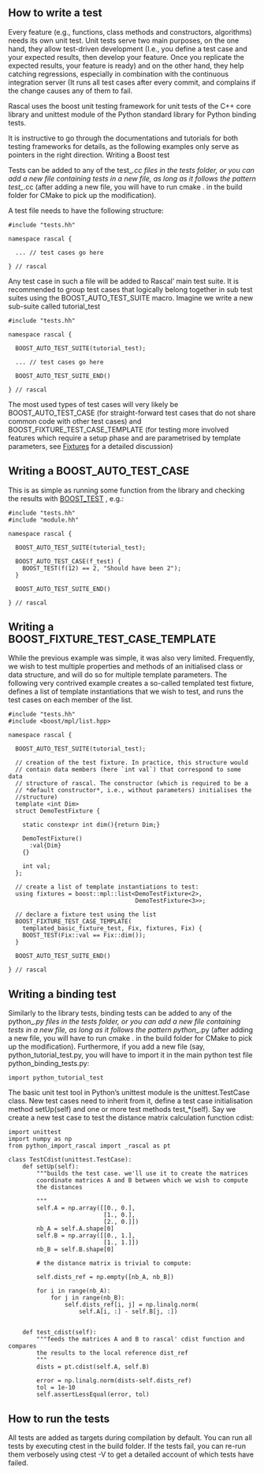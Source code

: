 
How to write a test
-------------------
Every feature (e.g., functions, class methods and constructors, algorithms) needs its own unit test. Unit tests serve two main purposes, on the one hand, they allow test-driven development (I.e., you define a test case and your expected results, then develop your feature. Once you replicate the expected results, your feature is ready) and on the other hand, they help catching regressions, especially in combination with the continuous integration server (It runs all test cases after every commit, and complains if the change causes any of them to fail.

Rascal uses the boost unit testing framework for unit tests of the C++ core library and unittest module of the Python standard library for Python binding tests.

It is instructive to go through the documentations and tutorials for both testing frameworks for details, as the following examples only serve as pointers in the right direction.
Writing a Boost test

Tests can be added to any of the test_*.cc files in the tests folder, or you can add a new file containing tests in a new file, as long as it follows the pattern test_*.cc (after adding a new file, you will have to run cmake . in the build folder for CMake to pick up the modification).

A test file needs to have the following structure:
~~~~~~~~~~~~~{.hh}
#include "tests.hh"

namespace rascal {

  ... // test cases go here

} // rascal
~~~~~~~~~~~~~
Any test case in such a file will be added to Rascal’ main test suite. It is recommended to group test cases that logically belong together in sub test suites using the BOOST_AUTO_TEST_SUITE macro. Imagine we write a new sub-suite called tutorial_test
~~~~~~~~~~~~~{.hh}
#include "tests.hh"

namespace rascal {

  BOOST_AUTO_TEST_SUITE(tutorial_test);

  ... // test cases go here

  BOOST_AUTO_TEST_SUITE_END()

} // rascal
~~~~~~~~~~~~~
The most used types of test cases will very likely be BOOST_AUTO_TEST_CASE (for straight-forward test cases that do not share common code with other test cases) and BOOST_FIXTURE_TEST_CASE_TEMPLATE (for testing more involved features which require a setup phase and are parametrised by template parameters, see <a href="https://www.boost.org/doc/libs/1_66_0/libs/test/doc/html/boost_test/tests_organization/fixtures.html">Fixtures</a>   for a detailed discussion)

Writing a BOOST_AUTO_TEST_CASE
-----------------------------
This is as simple as running some function from the library and checking the results with <a href="https://www.boost.org/doc/libs/1_63_0/libs/test/doc/html/boost_test/testing_tools/boost_test_universal_macro.html">BOOST_TEST</a> , e.g.:
~~~~~~~~~~~~~{.hh}
#include "tests.hh"
#include "module.hh"

namespace rascal {

  BOOST_AUTO_TEST_SUITE(tutorial_test);

  BOOST_AUTO_TEST_CASE(f_test) {
    BOOST_TEST(f(12) == 2, "Should have been 2");
  }

  BOOST_AUTO_TEST_SUITE_END()

} // rascal
~~~~~~~~~~~~~
Writing a BOOST_FIXTURE_TEST_CASE_TEMPLATE
-----------------------------------------
While the previous example was simple, it was also very limited. Frequently, we wish to test multiple properties and methods of an initialised class or data structure, and will do so for multiple template parameters. The following very contrived example creates a so-called templated test fixture, defines a list of template instantiations that we wish to test, and runs the test cases on each member of the list.
~~~~~~~~~~~~~{.hh}
#include "tests.hh"
#include <boost/mpl/list.hpp>

namespace rascal {

  BOOST_AUTO_TEST_SUITE(tutorial_test);

  // creation of the test fixture. In practice, this structure would
  // contain data members (here `int val`) that correspond to some data
  // structure of rascal. The constructor (which is required to be a
  // *default constructor*, i.e., without parameters) initialises the
  //structure)
  template <int Dim>
  struct DemoTestFixture {

    static constexpr int dim(){return Dim;}

    DemoTestFixture()
      :val{Dim}
    {}

    int val;
  };

  // create a list of template instantiations to test:
  using fixtures = boost::mpl::list<DemoTestFixture<2>,
                                    DemoTestFixture<3>>;

  // declare a fixture test using the list
  BOOST_FIXTURE_TEST_CASE_TEMPLATE(
    templated_basic_fixture_test, Fix, fixtures, Fix) {
    BOOST_TEST(Fix::val == Fix::dim());
  }

  BOOST_AUTO_TEST_SUITE_END()

} // rascal
~~~~~~~~~~~~~

Writing a binding test
------------------------
Similarly to the library tests, binding tests can be added to any of the python_*.py files in the tests folder, or you can add a new file containing tests in a new file, as long as it follows the pattern python_*.py (after adding a new file, you will have to run cmake . in the build folder for CMake to pick up the modification). Furthermore, if you add a new file (say, python_tutorial_test.py, you will have to import it in the main python test file python_binding_tests.py:

~~~~~~~~~~~~~{.py}
import python_tutorial_test
~~~~~~~~~~~~~
The basic unit test tool in Python’s unittest module is the unittest.TestCase class. New test cases need to inherit from it, define a test case initialisation method setUp(self) and one or more test methods test_*(self). Say we create a new test case to test the distance matrix calculation function cdist:
~~~~~~~~~~~~~{.py}
import unittest
import numpy as np
from python_import_rascal import _rascal as pt

class TestCdist(unittest.TestCase):
    def setUp(self):
        """builds the test case. we'll use it to create the matrices
        coordinate matrices A and B between which we wish to compute
        the distances

        """
        self.A = np.array([[0., 0.],
                           [1., 0.],
                           [2., 0.]])
        nb_A = self.A.shape[0]
        self.B = np.array([[0., 1.],
                           [1., 1.]])
        nb_B = self.B.shape[0]

        # the distance matrix is trivial to compute:

        self.dists_ref = np.empty([nb_A, nb_B])

        for i in range(nb_A):
            for j in range(nb_B):
                self.dists_ref[i, j] = np.linalg.norm(
                    self.A[i, :] - self.B[j, :])


    def test_cdist(self):
        """feeds the matrices A and B to rascal' cdist function and compares
        the results to the local reference dist_ref
        """
        dists = pt.cdist(self.A, self.B)

        error = np.linalg.norm(dists-self.dists_ref)
        tol = 1e-10
        self.assertLessEqual(error, tol)
~~~~~~~~~~~~~

How to run the tests
-----------------------
All tests are added as targets during compilation by default. You can run all tests by executing ctest in the build folder. If the tests fail, you can re-run them verbosely using ctest -V to get a detailed account of which tests have failed.

